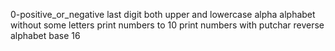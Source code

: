 0-positive_or_negative
last digit
both upper and lowercase alpha
alphabet without some letters
print numbers to 10
print numbers with putchar
reverse alphabet
base 16

